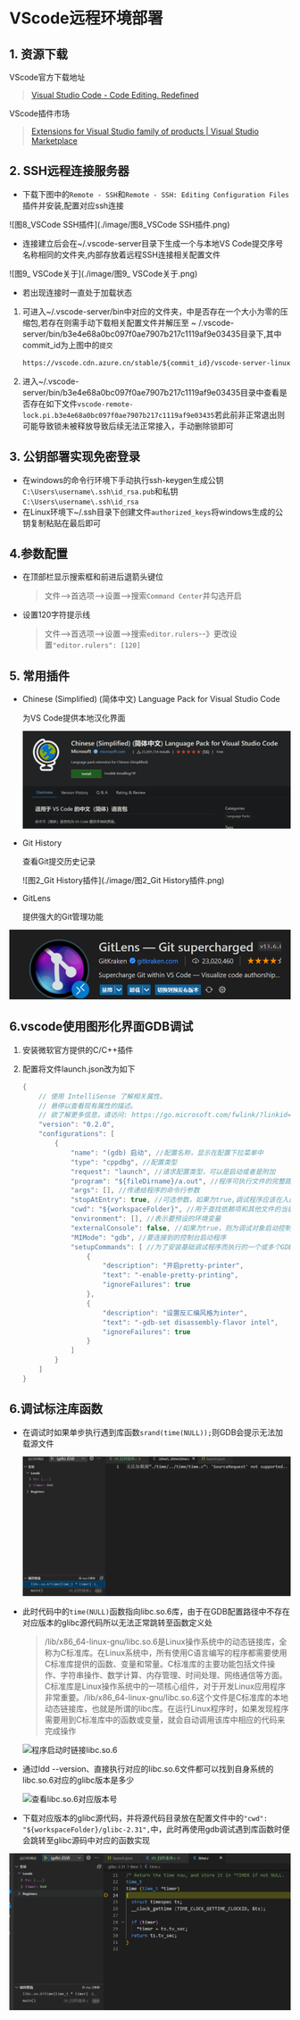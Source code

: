 # VScode远程环境部署

## 1. 资源下载

VScode官方下载地址

> [Visual Studio Code - Code Editing. Redefined](https://code.visualstudio.com/)

VScode插件市场

> [Extensions for Visual Studio family of products | Visual Studio Marketplace](https://marketplace.visualstudio.com/VSCode)

## 2. SSH远程连接服务器

* 下载下图中的`Remote - SSH`和`Remote - SSH: Editing Configuration Files`插件并安装,配置对应ssh连接

![图8_VSCode SSH插件](./image/图8_VSCode SSH插件.png)

* 连接建立后会在~/.vscode-server目录下生成一个与本地VS Code提交序号名称相同的文件夹,内部存放着远程SSH连接相关配置文件

![图9_ VSCode关于](./image/图9_ VSCode关于.png)

* 若出现连接时一直处于加载状态

1. 可进入~/.vscode-server/bin中对应的文件夹，中是否存在一个大小为零的压缩包,若存在则需手动下载相关配置文件并解压至 \~ /.vscode-server/bin/b3e4e68a0bc097f0ae7907b217c1119af9e03435目录下,其中commit_id为上图中的`提交`

   ```html
   https://vscode.cdn.azure.cn/stable/${commit_id}/vscode-server-linux-x64.tar.gz
   ```

2.   进入~/.vscode-server/bin/b3e4e68a0bc097f0ae7907b217c1119af9e03435目录中查看是否存在如下文件`vscode-remote-lock.pi.b3e4e68a0bc097f0ae7907b217c1119af9e03435`若此前非正常退出则可能导致锁未被释放导致后续无法正常接入，手动删除锁即可

## 3. 公钥部署实现免密登录

* 在windows的命令行环境下手动执行ssh-keygen生成公钥`C:\Users\username\.ssh\id_rsa.pub`和私钥`C:\Users\username\.ssh\id_rsa`
* 在Linux环境下~/.ssh目录下创建文件`authorized_keys`将windows生成的公钥复制粘贴在最后即可

## 4.参数配置

* 在顶部栏显示搜索框和前进后退箭头键位

  > 文件–>首选项–>设置–>搜索`Command Center`并勾选开启

* 设置120字符提示线

  > 文件–>首选项–>设置–>搜索`editor.rulers`--》更改设置`"editor.rulers": [120]`

## 5. 常用插件

* Chinese (Simplified) (简体中文) Language Pack for Visual Studio Code

  为VS Code提供本地汉化界面

  ![图1_简体中文汉化包](./image/图1_简体中文汉化包.png)

* Git History

  查看Git提交历史记录

  ![图2_Git History插件](./image/图2_Git History插件.png)

* GitLens

  提供强大的Git管理功能

![图3_GitLens](./image/图3_GitLens.png)

##  6.vscode使用图形化界面GDB调试

   1. 安装微软官方提供的C/C++插件

   2. 配置将文件launch.json改为如下

      ```cpp
      {
          // 使用 IntelliSense 了解相关属性。 
          // 悬停以查看现有属性的描述。
          // 欲了解更多信息，请访问: https://go.microsoft.com/fwlink/?linkid=830387
          "version": "0.2.0",
          "configurations": [
              {
                  "name": "(gdb) 启动", //配置名称，显示在配置下拉菜单中
                  "type": "cppdbg", //配置类型
                  "request": "launch", //请求配置类型，可以是启动或者是附加
                  "program": "${fileDirname}/a.out", //程序可执行文件的完整路径，${workspaceFolder}表示远程连接的初始路径
                  "args": [], //传递给程序的命令行参数
                  "stopAtEntry": true, //可选参数，如果为true,调试程序应该在入口（main）处停止
                  "cwd": "${workspaceFolder}", //用于查找依赖项和其他文件的当前工作目录
                  "environment": [], //表示要预设的环境变量
                  "externalConsole": false, //如果为true，则为调试对象启动控制台
                  "MIMode": "gdb", //要连接到的控制台启动程序
                  "setupCommands": [ //为了安装基础调试程序而执行的一个或多个GDB/LLDB命令
                      {
                          "description": "开启pretty-printer",
                          "text": "-enable-pretty-printing",
                          "ignoreFailures": true
                      },
                      {
                          "description": "设置反汇编风格为inter",
                          "text": "-gdb-set disassembly-flavor intel",
                          "ignoreFailures": true
                      }
                  ]
              }
          ]
      }
      ```

##  6.调试标注库函数

   * 在调试时如果单步执行遇到库函数`srand(time(NULL));`则GDB会提示无法加载源文件

     ![图4_无法加载源文件](./image/图4_无法加载源文件.png)

   * 此时代码中的`time(NULL)`函数指向libc.so.6库，由于在GDB配置路径中不存在对应版本的glibc源代码所以无法正常跳转至函数定义处

     >  /lib/x86_64-linux-gnu/libc.so.6是Linux操作系统中的动态链接库，全称为C标准库。在Linux系统中，所有使用C语言编写的程序都需要使用C标准库提供的函数、变量和常量。C标准库的主要功能包括文件操作、字符串操作、数学计算、内存管理、时间处理、网络通信等方面。C标准库是Linux操作系统中的一项核心组件，对于开发Linux应用程序非常重要。/lib/x86_64-linux-gnu/libc.so.6这个文件是C标准库的本地动态链接库，也就是所谓的libc库。在运行Linux程序时，如果发现程序需要用到C标准库中的函数或变量，就会自动调用该库中相应的代码来完成操作

     ![程序启动时链接libc.so.6](./image/%E5%9B%BE5_%E9%93%BE%E6%8E%A5libc.so.6%E5%BA%93.png)

   * 通过ldd --version、直接执行对应的libc.so.6文件都可以找到自身系统的libc.so.6对应的glibc版本是多少

     ![查看libc.so.6对应版本号](./image/%E5%9B%BE6_%E6%9F%A5%E7%9C%8Blibc.so.6%E5%AF%B9%E5%BA%94%E7%89%88%E6%9C%AC%E5%8F%B7.png)

   * 下载对应版本的glibc源代码，并将源代码目录放在配置文件中的`"cwd": "${workspaceFolder}/glibc-2.31",`中，此时再使用gdb调试遇到库函数时便会跳转至glibc源码中对应的函数实现

![图10_time函数](./image/图10_time函数.png)